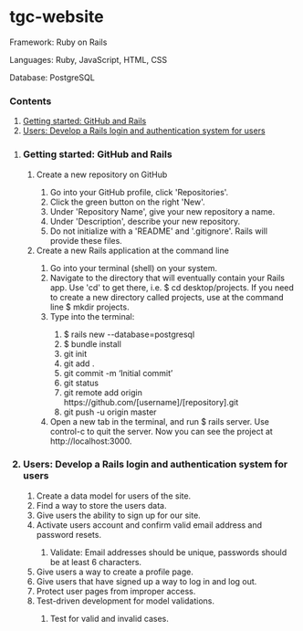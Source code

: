 <h1>tgc-website</h1>
<p>Framework: Ruby on Rails</p>
<p>Languages: Ruby, JavaScript, HTML, CSS</p>
<p>Database: PostgreSQL</p>

<h3>Contents</h3>
<ol>
	<li><a href="#gettingstarted">Getting started: GitHub and Rails</a>
	<li><a href="#userauthentication">Users: Develop a Rails login and authentication system for users</a></li>
</ol>

<ol>
	<li><h3><a name="gettingstarted">Getting started: GitHub and Rails</a></h3></li>
	<ol>
		<li>Create a new repository on GitHub</li>
		<ol>
			<li>Go into your GitHub profile, click 'Repositories'.</li>
			<li>Click the green button on the right 'New'.</li>
			<li>Under 'Repository Name', give your new repository a name.</li>
			<li>Under 'Description', describe your new repository.</li>
			<li>Do not initialize with a 'README' and '.gitignore'. Rails will provide these files.</li>
		</ol>
		<li>Create a new Rails application at the command line</li>
		<ol>
			<li>Go into your terminal (shell) on your system.</li>
			<li>Navigate to the directory that will eventually contain your Rails app. Use 'cd' to get there, i.e. $ cd desktop/projects. If you need to create a new directory called projects, use at the command line $ mkdir projects.</li>
			<li>Type into the terminal:</li>
				<ol>
					<li>$ rails new <project name> --database=postgresql</li>
					<li>$ bundle install</li>
					<li>git init</li>
					<li>git add .</li>
					<li>git commit -m ‘Initial commit’</li>
					<li>git status</li>
					<li>git remote add origin https://github.com/[username]/[repository].git </li>
					<li>git push -u origin master</li>
				</ol>	
			<li>Open a new tab in the terminal, and run $ rails server. Use control-c to quit the server. Now you can see the project at http://localhost:3000.</li>	
		</ol>
	</ol>	
	<h3><li><a name="userauthentication">Users: Develop a Rails login and authentication system for users</a></li></h3>
	<ol>
		<li>Create a data model for users of the site.</li>
		<li>Find a way to store the users data.</li>
		<li>Give users the ability to sign up for our site.</li>
		<li>Activate users account and confirm valid email address and password resets.</li>
		<ol>
			<li>Validate: Email addresses should be unique, passwords should be at least 6 characters.</li>
		</ol>
		<li>Give users a way to create a profile page.</li>
		<li>Give users that have signed up a way to log in and log out.</li>
		<li>Protect user pages from improper access.</li>
		<li>Test-driven development for model validations.</li>
		<ol>
			<li>Test for valid and invalid cases.</li>
		</ol>	
	</ol>
</ol>	
